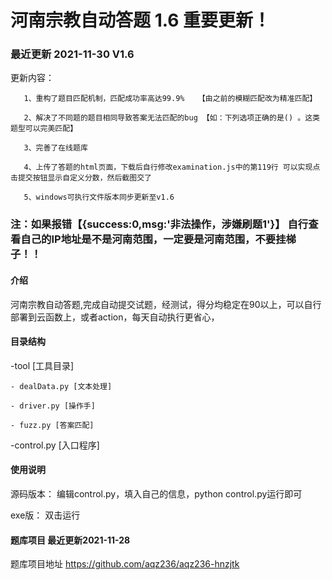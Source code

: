# 河南宗教自动答题 1.6   重要更新！
### 最近更新 2021-11-30      V1.6
更新内容：

       1、重构了题目匹配机制，匹配成功率高达99.9%   【由之前的模糊匹配改为精准匹配】
       
       2、解决了不同题的题目相同导致答案无法匹配的bug 【如：下列选项正确的是() 。这类题型可以完美匹配】
       
       3、完善了在线题库
       
       4、上传了答题的html页面，下载后自行修改examination.js中的第119行 可以实现点击提交按钮显示自定义分数，然后截图交了
       
       5、windows可执行文件版本同步更新至v1.6
       
    
       
### 注：如果报错【{success:0,msg:'非法操作，涉嫌刷题1'}】  自行查看自己的IP地址是不是河南范围，一定要是河南范围，不要挂梯子！！
       
       

#### 介绍
河南宗教自动答题,完成自动提交试题，经测试，得分均稳定在90以上，可以自行部署到云函数上，或者action，每天自动执行更省心，

#### 目录结构
-tool [工具目录]

    - dealData.py [文本处理]
    
    - driver.py [操作手]
    
    - fuzz.py [答案匹配]
    
-control.py [入口程序]



#### 使用说明
源码版本：
	编辑control.py，填入自己的信息，python control.py运行即可

exe版：
         双击运行


#### 题库项目 最近更新2021-11-28
 题库项目地址 https://github.com/aqz236/aqz236-hnzjtk
